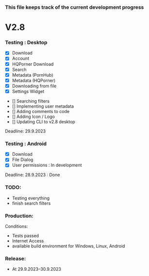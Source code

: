 ### This file keeps track of the current development progress


# V2.8

### Testing : Desktop

- [x] Download
- [x] Account
- [x] HQPorner Download
- [x] Search
- [x] Metadata (PornHub)
- [x] Metadata (HQPorner)
- [x] Downloading from file
- [x] Settings Widget
- [] Searching filters
- [] Implementing user metadata
- [] Adding comments to code
- [] Adding Icon / Logo
- [] Updating CLI to v2.8 desktop

Deadline: 29.9.2023

### Testing : Android

- [x] Download
- [x] File Dialog
- [x] User permissions : In development

Deadline: 28.9.2023 : Done

### TODO:
- Testing everything
- finish search filters

### Production:

Conditions:

- Tests passed
- Internet Access
- available build environment for Windows, Linux, Android


### Release:

- At 29.9.2023–30.9.2023